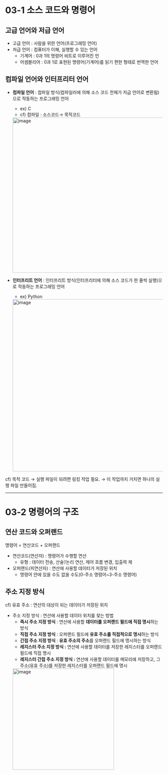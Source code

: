 # 03-1 소스 코드와 명령어

## 고급 언어와 저급 언어

- 고급 언어 : 사람을 위한 언어(프로그래밍 언어)
- 저급 언어 : 컴퓨터가 이해, 실행할 수 있는 언어
    - 기계어 : 0과 1의 명령어 비트로 이루어진 언
    - 어셈블리어  : 0과 1로 표현된 명령어(기계어)를 읽기 편한 형태로 번역한 언어

## 컴파일 언어와 인터프리터 언어

- **컴파일 언어** : 컴파일 방식(컴파일러에 의해 소스 코드 전체가 저급 언어로 변환됨)으로 작동하는 프로그래밍 언어
    - ex) C
    - cf) 컴파일 : 소스코드→ 목적코드
    
    <img width="496" alt="image" src="https://github.com/user-attachments/assets/46e76734-80eb-4475-b5ad-9173e0619b44" />

    
- **인터프리트 언어** : 인터프리트 방식(인터프리터에 의해 소스 코드가 한 줄씩 실행)으로 작동하는 프로그래밍 언어
    - ex) Python
    
    <img width="551" alt="image" src="https://github.com/user-attachments/assets/e7263ddd-ac12-41d5-b458-0b9fad9a7674" />

    

cf) 목적 코드 → 실행 파일이 되려면 링킹 작업 필요.
→ 이 작업까지 거치면 하나의 실행 파일 만들어짐.

---

# 03-2 명령어의 구조

## 연산 코드와 오퍼랜드

명령어 = 연산코드 + 오퍼랜드

- 연산코드(연산자) : 명령어가 수행할 연산
    - 유형 : 데이터 전송, 산술’/논리 연산, 제어 흐름 변경, 입출력 제
- 오퍼랜드(피연산자) : 연산에 사용할 데이터가 저장된 위치
    - 명령어 안에 있을 수도 없을 수도(0-주소 명령어~3-주소 명령어)

## 주소 지정 방식

cf) 유효 주소 : 연산의 대상이 되는 데이터가 저장된 위치

- 주소 지정 방식 : 연산에 사용할 데이터 위치를 찾는 방법
    - **즉시 주소 지정 방식** : 연산에 사용할 **데이터를 오퍼랜드 필드에 직접 명시**하는 방식
    - **직접 주소 지정 방식** : 오퍼랜드 필드에 **유효 주소를 직접적으로 명시**하는 방식
    - **간접 주소 지정 방식** : **유효 주소의 주소**를 오퍼랜드 필드에 명시하는 방식
    - **레지스터 주소 지정 방식 :** 연산에 사용할 데이터를 저장한 레지스터를 오퍼랜드 필드에 직접 명시
    - **레지스터 간접 주소 지정 방식 :** 연산에 사용할 데이터를 메모리에 저장하고, 그 주소(유효 주소)를 저장한 레지스터를 오퍼랜드 필드에 명시
  <img width="324" alt="image" src="https://github.com/user-attachments/assets/b54e601b-1be1-4f30-a000-6667e5d5cb89" />
